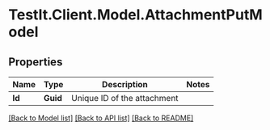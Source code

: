 # TestIt.Client.Model.AttachmentPutModel

## Properties

Name | Type | Description | Notes
------------ | ------------- | ------------- | -------------
**Id** | **Guid** | Unique ID of the attachment | 

[[Back to Model list]](../README.md#documentation-for-models) [[Back to API list]](../README.md#documentation-for-api-endpoints) [[Back to README]](../README.md)

